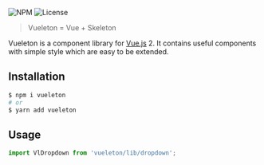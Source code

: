 ![NPM](https://img.shields.io/npm/v/vueleton.svg)
![License](https://img.shields.io/npm/l/vueleton.svg)

> Vueleton = Vue + Skeleton

Vueleton is a component library for [Vue.js](https://vuejs.org/) 2.
It contains useful components with simple style which are easy to be extended.

Installation
---
``` sh
$ npm i vueleton
# or
$ yarn add vueleton
```

Usage
---

``` js
import VlDropdown from 'vueleton/lib/dropdown';
```
